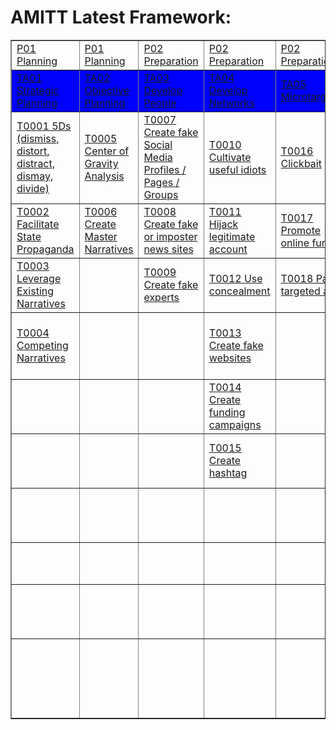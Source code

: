 # AMITT Latest Framework:

<table border="1">
<tr>
<td><a href="phases/P01.md">P01 Planning</a></td><td><a href="phases/P01.md">P01 Planning</a></td><td><a href="phases/P02.md">P02 Preparation</a></td><td><a href="phases/P02.md">P02 Preparation</a></td><td><a href="phases/P02.md">P02 Preparation</a></td><td><a href="phases/P02.md">P02 Preparation</a></td><td><a href="phases/P02.md">P02 Preparation</a></td><td><a href="phases/P03.md">P03 Execution</a></td><td><a href="phases/P03.md">P03 Execution</a></td><td><a href="phases/P03.md">P03 Execution</a></td><td><a href="phases/P03.md">P03 Execution</a></td><td><a href="phases/P04.md">P04 Evaluation</a></td></tr>
<tr style="background-color:blue;color:white;"><td><a href="tactics/TA01.md">TA01 Strategic Planning</a></td><td><a href="tactics/TA02.md">TA02 Objective Planning</a></td><td><a href="tactics/TA03.md">TA03 Develop People</a></td><td><a href="tactics/TA04.md">TA04 Develop Networks</a></td><td><a href="tactics/TA05.md">TA05 Microtargeting</a></td><td><a href="tactics/TA06.md">TA06 Develop Content</a></td><td><a href="tactics/TA07.md">TA07 Channel Selection</a></td><td><a href="tactics/TA08.md">TA08 Pump Priming</a></td><td><a href="tactics/TA09.md">TA09 Exposure</a></td><td><a href="tactics/TA10.md">TA10 Go Physical</a></td><td><a href="tactics/TA11.md">TA11 Persistence</a></td><td><a href="tactics/TA12.md">TA12 Measure Effectiveness</a></td></tr>
<tr><td><a href="techniques/T0001.md">T0001 5Ds (dismiss, distort, distract, dismay, divide)</a></td><td><a href="techniques/T0005.md">T0005 Center of Gravity Analysis</a></td><td><a href="techniques/T0007.md">T0007 Create fake Social Media Profiles / Pages / Groups</a></td><td><a href="techniques/T0010.md">T0010 Cultivate useful idiots</a></td><td><a href="techniques/T0016.md">T0016 Clickbait</a></td><td><a href="techniques/T0019.md">T0019 Generate information pollution</a></td><td><a href="techniques/T0029.md">T0029 Manipulate online polls</a></td><td><a href="techniques/T0039.md">T0039 Bait legitimate influencers</a></td><td><a href="techniques/T0047.md">T0047 Muzzle social media as a political force</a></td><td><a href="techniques/T0057.md">T0057 Organise remote rallies and events</a></td><td><a href="techniques/T0058.md">T0058 Legacy web content</a></td><td> </td></tr>
<tr><td><a href="techniques/T0002.md">T0002 Facilitate State Propaganda</a></td><td><a href="techniques/T0006.md">T0006 Create Master Narratives</a></td><td><a href="techniques/T0008.md">T0008 Create fake or imposter news sites</a></td><td><a href="techniques/T0011.md">T0011 Hijack legitimate account</a></td><td><a href="techniques/T0017.md">T0017 Promote online funding</a></td><td><a href="techniques/T0020.md">T0020 Trial content</a></td><td><a href="techniques/T0030.md">T0030 Backstop personas</a></td><td><a href="techniques/T0040.md">T0040 Demand unsurmountable proof</a></td><td><a href="techniques/T0048.md">T0048 Cow online opinion leaders</a></td><td><a href="techniques/T0061.md">T0061 Sell merchandising</a></td><td><a href="techniques/T0059.md">T0059 Play the long game</a></td><td> </td></tr>
<tr><td><a href="techniques/T0003.md">T0003 Leverage Existing Narratives</a></td><td> </td><td><a href="techniques/T0009.md">T0009 Create fake experts</a></td><td><a href="techniques/T0012.md">T0012 Use concealment</a></td><td><a href="techniques/T0018.md">T0018 Paid targeted ads</a></td><td><a href="techniques/T0021.md">T0021 Memes</a></td><td><a href="techniques/T0031.md">T0031 YouTube</a></td><td><a href="techniques/T0041.md">T0041 Deny involvement</a></td><td><a href="techniques/T0049.md">T0049 Flooding</a></td><td> </td><td><a href="techniques/T0060.md">T0060 Continue to amplify</a></td><td> </td></tr>
<tr><td><a href="techniques/T0004.md">T0004 Competing Narratives</a></td><td> </td><td> </td><td><a href="techniques/T0013.md">T0013 Create fake websites</a></td><td> </td><td><a href="techniques/T0022.md">T0022 Conspiracy narratives</a></td><td><a href="techniques/T0032.md">T0032 Reddit</a></td><td><a href="techniques/T0042.md">T0042 Kernel of Truth</a></td><td><a href="techniques/T0050.md">T0050 Cheerleading domestic social media ops</a></td><td> </td><td> </td><td> </td></tr>
<tr><td> </td><td> </td><td> </td><td><a href="techniques/T0014.md">T0014 Create funding campaigns</a></td><td> </td><td><a href="techniques/T0023.md">T0023 Distort facts</a></td><td><a href="techniques/T0033.md">T0033 Instagram</a></td><td><a href="techniques/T0043.md">T0043 Use SMS/ WhatsApp/ Chat apps</a></td><td><a href="techniques/T0051.md">T0051 Fabricate social media comment</a></td><td> </td><td> </td><td> </td></tr>
<tr><td> </td><td> </td><td> </td><td><a href="techniques/T0015.md">T0015 Create hashtag</a></td><td> </td><td><a href="techniques/T0024.md">T0024 Create fake videos and images</a></td><td><a href="techniques/T0034.md">T0034 LinkedIn</a></td><td><a href="techniques/T0044.md">T0044 Seed distortions</a></td><td><a href="techniques/T0052.md">T0052 Tertiary sites amplify news</a></td><td> </td><td> </td><td> </td></tr>
<tr><td> </td><td> </td><td> </td><td> </td><td> </td><td><a href="techniques/T0025.md">T0025 Leak altered documents</a></td><td><a href="techniques/T0035.md">T0035 Pinterest</a></td><td><a href="techniques/T0045.md">T0045 Use fake experts</a></td><td><a href="techniques/T0053.md">T0053 Twitter trolls amplify and manipulate</a></td><td> </td><td> </td><td> </td></tr>
<tr><td> </td><td> </td><td> </td><td> </td><td> </td><td><a href="techniques/T0026.md">T0026 Create fake research</a></td><td><a href="techniques/T0036.md">T0036 WhatsApp</a></td><td><a href="techniques/T0046.md">T0046 Search Engine Optimization</a></td><td><a href="techniques/T0054.md">T0054 Twitter bots amplify</a></td><td> </td><td> </td><td> </td></tr>
<tr><td> </td><td> </td><td> </td><td> </td><td> </td><td><a href="techniques/T0027.md">T0027 Adapt existing narratives</a></td><td><a href="techniques/T0037.md">T0037 Facebook</a></td><td> </td><td><a href="techniques/T0055.md">T0055 Use hashtag</a></td><td> </td><td> </td><td> </td></tr>
<tr><td> </td><td> </td><td> </td><td> </td><td> </td><td><a href="techniques/T0028.md">T0028 Create competing narratives</a></td><td><a href="techniques/T0038.md">T0038 Twitter</a></td><td> </td><td><a href="techniques/T0056.md">T0056 Dedicated channels disseminate information pollution</a></td><td> </td><td> </td><td> </td></tr>
<tr></tr></table>